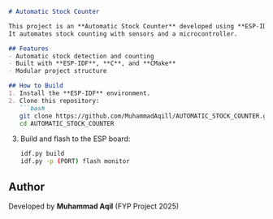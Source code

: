 ````markdown
# Automatic Stock Counter

This project is an **Automatic Stock Counter** developed using **ESP-IDF** and C.  
It automates stock counting with sensors and a microcontroller.

## Features
- Automatic stock detection and counting  
- Built with **ESP-IDF**, **C**, and **CMake**  
- Modular project structure  

## How to Build
1. Install the **ESP-IDF** environment.  
2. Clone this repository:  
   ```bash
   git clone https://github.com/MuhammadAqill/AUTOMATIC_STOCK_COUNTER.git
   cd AUTOMATIC_STOCK_COUNTER
````

3. Build and flash to the ESP board:

   ```bash
   idf.py build
   idf.py -p (PORT) flash monitor
   ```

## Author

Developed by **Muhammad Aqil** (FYP Project 2025)
